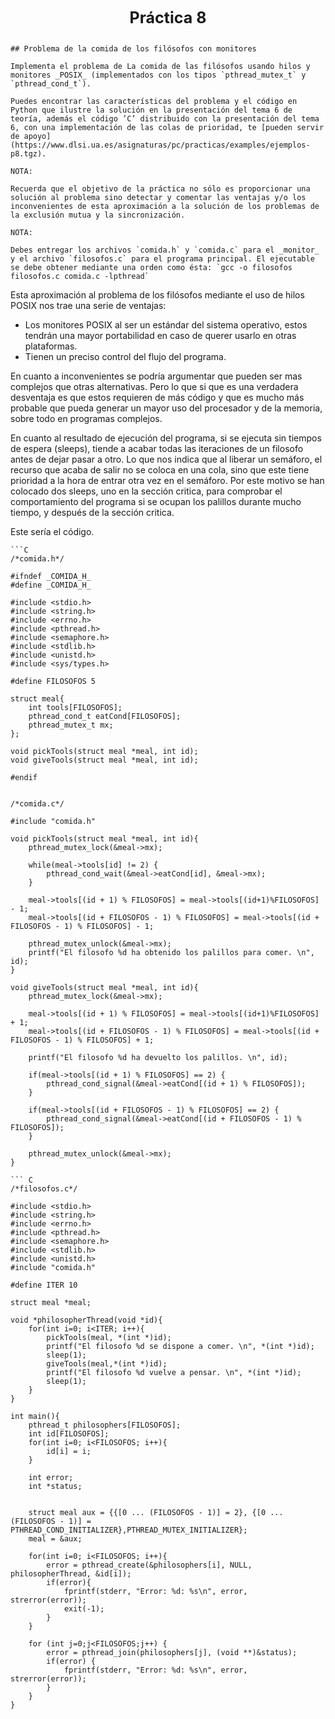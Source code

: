 <center style="font-weight: bold; font-size: 25 ">Práctica 8</center>

```ad-statement

## Problema de la comida de los filósofos con monitores

Implementa el problema de La comida de las filósofos usando hilos y monitores _POSIX_ (implementados con los tipos `pthread_mutex_t` y `pthread_cond_t`).

Puedes encontrar las características del problema y el código en Python que ilustre la solución en la presentación del tema 6 de teoría, además el código ’C’ distribuido con la presentación del tema 6, con una implementación de las colas de prioridad, te [pueden servir de apoyo](https://www.dlsi.ua.es/asignaturas/pc/practicas/examples/ejemplos-p8.tgz).

NOTA:

Recuerda que el objetivo de la práctica no sólo es proporcionar una solución al problema sino detectar y comentar las ventajas y/o los inconvenientes de esta aproximación a la solución de los problemas de la exclusión mutua y la sincronización.

NOTA:

Debes entregar los archivos `comida.h` y `comida.c` para el _monitor_ y el archivo `filosofos.c` para el programa principal. El ejecutable se debe obtener mediante una orden como ésta: `gcc -o filosofos filosofos.c comida.c -lpthread`
```

Esta aproximación al problema de los filósofos mediante el uso de hilos POSIX nos trae una serie de ventajas:

- Los monitores POSIX al ser un estándar del sistema operativo, estos tendrán una mayor portabilidad en caso de querer usarlo en otras plataformas.
- Tienen un preciso control del flujo del programa.

En cuanto a inconvenientes se podría argumentar que pueden ser mas complejos que otras alternativas. Pero lo que si que es una verdadera desventaja es que estos requieren de más código y que es mucho más probable que pueda generar un mayor uso del procesador y de la memoria, sobre todo en programas complejos.

En cuanto al resultado de ejecución del programa, si se ejecuta sin tiempos de espera (sleeps), tiende a acabar todas las iteraciones de un filosofo antes de dejar pasar a otro. Lo que nos indica que al liberar un semáforo, el recurso que acaba de salir no se coloca en una cola, sino que este tiene prioridad a la hora de entrar otra vez en el semáforo. Por este motivo se han colocado dos sleeps, uno en la sección critica, para comprobar el comportamiento del programa si se ocupan los palillos durante mucho tiempo, y después de la sección critica.

Este sería el código.

```ad-code
```C
/*comida.h*/

#ifndef _COMIDA_H_
#define _COMIDA_H_

#include <stdio.h>
#include <string.h>
#include <errno.h>
#include <pthread.h>
#include <semaphore.h>
#include <stdlib.h>
#include <unistd.h>
#include <sys/types.h>

#define FILOSOFOS 5

struct meal{
    int tools[FILOSOFOS];
    pthread_cond_t eatCond[FILOSOFOS];
    pthread_mutex_t mx;
};

void pickTools(struct meal *meal, int id);
void giveTools(struct meal *meal, int id);

#endif


/*comida.c*/

#include "comida.h"

void pickTools(struct meal *meal, int id){
    pthread_mutex_lock(&meal->mx);

    while(meal->tools[id] != 2) {
        pthread_cond_wait(&meal->eatCond[id], &meal->mx);
    }

    meal->tools[(id + 1) % FILOSOFOS] = meal->tools[(id+1)%FILOSOFOS] - 1;
    meal->tools[(id + FILOSOFOS - 1) % FILOSOFOS] = meal->tools[(id + FILOSOFOS - 1) % FILOSOFOS] - 1;

    pthread_mutex_unlock(&meal->mx);
    printf("El filosofo %d ha obtenido los palillos para comer. \n", id);
}

void giveTools(struct meal *meal, int id){
    pthread_mutex_lock(&meal->mx);

    meal->tools[(id + 1) % FILOSOFOS] = meal->tools[(id+1)%FILOSOFOS] + 1;
    meal->tools[(id + FILOSOFOS - 1) % FILOSOFOS] = meal->tools[(id + FILOSOFOS - 1) % FILOSOFOS] + 1;

    printf("El filosofo %d ha devuelto los palillos. \n", id);

    if(meal->tools[(id + 1) % FILOSOFOS] == 2) {
        pthread_cond_signal(&meal->eatCond[(id + 1) % FILOSOFOS]);
    }

    if(meal->tools[(id + FILOSOFOS - 1) % FILOSOFOS] == 2) {
        pthread_cond_signal(&meal->eatCond[(id + FILOSOFOS - 1) % FILOSOFOS]);
    }

    pthread_mutex_unlock(&meal->mx);
}
```

```ad-code
``` C
/*filosofos.c*/

#include <stdio.h>
#include <string.h>
#include <errno.h>
#include <pthread.h>
#include <semaphore.h>
#include <stdlib.h>
#include <unistd.h>
#include "comida.h"

#define ITER 10

struct meal *meal;

void *philosopherThread(void *id){
    for(int i=0; i<ITER; i++){
        pickTools(meal, *(int *)id);
        printf("El filosofo %d se dispone a comer. \n", *(int *)id);
        sleep(1);
        giveTools(meal,*(int *)id);
        printf("El filosofo %d vuelve a pensar. \n", *(int *)id);
        sleep(1);
    }
}

int main(){
    pthread_t philosophers[FILOSOFOS];
    int id[FILOSOFOS];
    for(int i=0; i<FILOSOFOS; i++){
        id[i] = i;
    }

    int error;
    int *status;
    

    struct meal aux = {{[0 ... (FILOSOFOS - 1)] = 2}, {[0 ... (FILOSOFOS - 1)] = PTHREAD_COND_INITIALIZER},PTHREAD_MUTEX_INITIALIZER};
    meal = &aux;

    for(int i=0; i<FILOSOFOS; i++){
        error = pthread_create(&philosophers[i], NULL, philosopherThread, &id[i]);
        if(error){
            fprintf(stderr, "Error: %d: %s\n", error, strerror(error));
            exit(-1);
        }
    }

    for (int j=0;j<FILOSOFOS;j++) {
        error = pthread_join(philosophers[j], (void **)&status);
        if(error) {
            fprintf(stderr, "Error: %d: %s\n", error, strerror(error));
        }
    }
}
```

